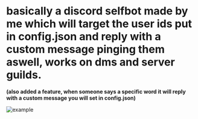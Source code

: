 

# basically a discord **selfbot** made by me which will target the **user ids** put in **config.json** and reply with a custom message pinging them aswell, **works on dms and server guilds.**

**(also added a feature, when someone says a specific word it will reply with a **custom message** you will set in **config.json**)**



![example](https://github.com/user-attachments/assets/df68db02-5db7-4e4e-9469-abdd7297150b)
